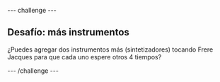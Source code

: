 --- challenge ---

## Desafío: más instrumentos

¿Puedes agregar dos instrumentos más (sintetizadores) tocando Frere Jacques para que cada uno espere otros 4 tiempos?

--- /challenge ---